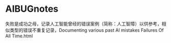 # AIBUGnotes
失败是成功之母，记录人工智能曾经的错误案例（简称：人工智障）以供参考，相似类型的错误不重复记录，Documenting various past AI mistakes
Failures Of All Time.html
